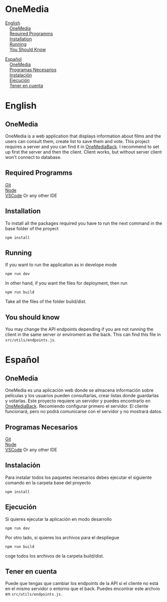 # OneMedia

[English](#English)  
&emsp;[OneMedia](#OneMedia)  
&emsp;[Required Programms](#required-programms)  
&emsp;[Installation](#installation)  
&emsp;[Running](#running)  
&emsp;[You Should Know](#you-should-know)

[Español](#Español)  
&emsp;[OneMedia](#OneMedia-1)  
&emsp;[Programas Necesarios](#programas-necesarios)  
&emsp;[Instalación](#instalación)  
&emsp;[Ejecución](#ejecución)  
&emsp;[Tener en cuenta](#tener-en-cuenta)

# English

## OneMedia

OneMedia is a web application that displays information about films and the users can consult them, create list to save them and vote. This project requires a server and you can find it in [OneMediaBack](https://github.com/iDelTer/OneMediaBack). I recommend to set up first the server and then the client. Client works, but without server client won't connect to database.

## Required Programms

[Git](https://git-scm.com/downloads)  
[Node](https://nodejs.org/en)  
[VSCode](https://code.visualstudio.com/) Or any other IDE

## Installation

To install all the packages required you have to run the next command in the base folder of the proyect

```
npm install
```

## Running

If you want to run the application as in develope mode

```
npm run dev
```

In other hand, if you want the files for deployment, then run

```
npm run build
```

Take all the files of the folder build/dist.

## You should know

You may change the API endpoints depending if you are not running the client in the same server or enviroment as the back. This can find this file in `src/utils/endpoints.js`.

# Español

## OneMedia

OneMedia es una aplicación web donde se almacena información sobre películas y los usuarios pueden consultarlas, crear listas donde guardarlas y votarlas. Este proyecto requiere un servidor y puedes encontrarlo en [OneMediaBack](https://github.com/iDelTer/OneMediaBack). Recomiendo configurar primero el servidor. El cliente funcionará, pero no podrá comunicarse con el servidor y no mostrará datos.

## Programas Necesarios

[Git](https://git-scm.com/downloads)  
[Node](https://nodejs.org/en)  
[VSCode](https://code.visualstudio.com/) Or any other IDE

## Instalación

Para instalar todos los paquetes necesarios debes ejecutar el siguiente comando en la carpeta base del proyecto

```
npm install
```

## Ejecución

Si quieres ejecutar la aplicación en modo desarrollo

```
npm run dev
```

Por otro lado, si quieres los archivos para el despliegue

```
npm run build
```

coge todos los archivos de la carpeta build/dist.

## Tener en cuenta

Puede que tengas que cambiar los endpoints de la API si el cliente no está en el mismo servidor o entorno que el back. Puedes encontrar este archvio en `src/utils/endpoints.js`.
